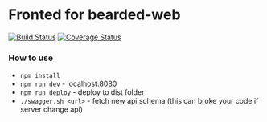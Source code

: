 # Fronted for bearded-web
[![Build Status](https://travis-ci.org/bearded-web/frontend.svg?branch=dev)](https://travis-ci.org/bearded-web/frontend)
[![Coverage Status](https://coveralls.io/repos/slonoed/frontend/badge.svg?branch=dev&1)](https://coveralls.io/r/slonoed/frontend?branch=dev)

### How to use

- `npm install`
- `npm run dev` - localhost:8080
- `npm run deploy` - deploy to dist folder
- `./swagger.sh <url>` - fetch new api schema (this can broke your code if server change api)
